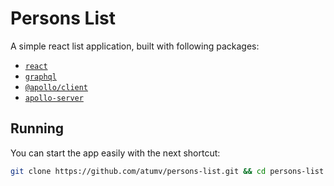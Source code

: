 # Persons List

A simple react list application, built with following packages:

- [`react`](https://www.npmjs.com/package/react)
- [`graphql`](https://www.npmjs.com/package/graphql)
- [`@apollo/client`](https://www.npmjs.com/package/@apollo/client)
- [`apollo-server`](https://www.npmjs.com/package/apollo-server)

## Running

You can start the app easily with the next shortcut:

```sh
git clone https://github.com/atumv/persons-list.git && cd persons-list && npm i && npm run start
```